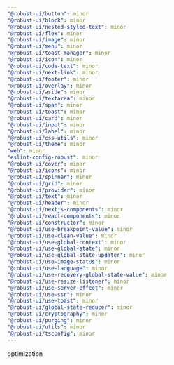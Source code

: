 ```yaml
---
"@robust-ui/button": minor
"@robust-ui/block": minor
"@robust-ui/nested-styled-text": minor
"@robust-ui/flex": minor
"@robust-ui/image": minor
"@robust-ui/menu": minor
"@robust-ui/toast-manager": minor
"@robust-ui/icon": minor
"@robust-ui/code-text": minor
"@robust-ui/next-link": minor
"@robust-ui/footer": minor
"@robust-ui/overlay": minor
"@robust-ui/aside": minor
"@robust-ui/textarea": minor
"@robust-ui/span": minor
"@robust-ui/toast": minor
"@robust-ui/card": minor
"@robust-ui/input": minor
"@robust-ui/label": minor
"@robust-ui/css-utils": minor
"@robust-ui/theme": minor
"web": minor
"eslint-config-robust": minor
"@robust-ui/cover": minor
"@robust-ui/icons": minor
"@robust-ui/spinner": minor
"@robust-ui/grid": minor
"@robust-ui/provider": minor
"@robust-ui/text": minor
"@robust-ui/header": minor
"@robust-ui/nextjs-components": minor
"@robust-ui/react-components": minor
"@robust-ui/constructor": minor
"@robust-ui/use-breakpoint-value": minor
"@robust-ui/use-clean-value": minor
"@robust-ui/use-global-context": minor
"@robust-ui/use-global-state": minor
"@robust-ui/use-global-state-updater": minor
"@robust-ui/use-image-status": minor
"@robust-ui/use-language": minor
"@robust-ui/use-recovery-global-state-value": minor
"@robust-ui/use-resize-listener": minor
"@robust-ui/use-server-effect": minor
"@robust-ui/use-ssr": minor
"@robust-ui/use-toast": minor
"@robust-ui/global-state-reducer": minor
"@robust-ui/cryptography": minor
"@robust-ui/purging": minor
"@robust-ui/utils": minor
"@robust-ui/tsconfig": minor
---
```


optimization
